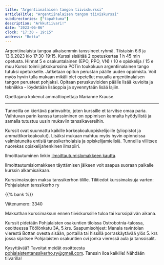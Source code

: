```yaml
---
title: "Argentiinalaisen tangon tiiviskurssi"
articleTitle: "Argentiinalaisen tangon tiiviskurssi"
subdirectories: ["tapahtuma"]
description: "Arkkutiivari!"
date: "2023-06-06"
clock: "17:30 - 19:15"
address: "Botta"
---
```

Argentiinalaista tangoa aikaisemmin tanssineet ryhmä. Tiistaisin 6.6 ja 13.6.2023 klo 17:30-19:15. Kurssi sisältää 2 opetuskertaa 1 h 45 min opetusta. Hinnat 5 e osakuntalainen (EPO, PPO, VN) / 10 e opiskelija / 15 e muu
Kurssi toimii jatkokurssina POTin toukokuun argentiinalainen tango tutuksi opetukselle. Jatketaan opitun perustan päälle uuden oppimista. Voit myös hyvin tulla mukaan mikäli olet opetellut muualla argentiinalaisen tangon perusteet pohjaksi. Opitaan peruskuvioiden päälle lisää kuvioita ja tekniikka - löydetään lisäoppia ja syvennytään lisää lajiin.

Opettajana kokenut ammattiopettaja Marianne Krause.

---

Tunneilla on kiertävä parinvaihto, joten kurssille et tarvitse omaa paria. Vaihtuvan parin kanssa tanssiminen on oppimisen kannalta hyödyllistä ja samalla tutustuu uusin mukaviin tanssikavereihin.

Kurssit ovat suunnattu kaikille korkeakouluopiskelijoille (yliopistot ja ammattikorkeakoulut). Lisäksi mukaan mahtuu myös hyvin opinnoissa valmistuneita entisiä tanssikerholaisia ja opiskelijamielisiä. Tunneilla villitsee nuorekas opiskelijahenkinen ilmapiiri.

Ilmoittautuminen linkin [ilmoittautumislomakkeen kautta](https://docs.google.com/forms/d/e/1FAIpQLSfzwzP2K0LWk5DBbwlew9J2aHKM9TlVLsCxWZTST4NNH3hseg/viewform?fbclid=IwAR1xo_pyO7X5laFGoL-dbFxpiJRF68tjGzRsVg6n2-Aa9LayHgjfydvuFgY).

Ilmoittautumislomakkeen täyttämisen jälkeen voit saapua suoraan paikalle kurssin alkamisaikaan.

Kurssimaksujen maksu tanssikerhon tilille. Tilitiedot kurssimaksuja varten:
Pohjalaisten tanssikerho ry

{{% bank %}}

Viitenumero: 3340

Maksathan kurssimaksun ennen tiiviskurssille tuloa tai kurssipäivän aikana.

Kurssit pidetään Pohjalaisten osakuntien tiloissa Ostrobotnia-talossa, osoitteessa Töölönkatu 3A, 5.krs. Saapumisohjeet: Manala ravintolan vierestä Bottan ovesta sisään, portailla tai hissillä porraskäytävää ylös 5. krs jossa sijaitsee Pohjalaisten osakuntien ovi jonka vieressä aula ja tanssisalit.

Kysyttävää? Tavoitat meidät osoitteesta pohjalaistentanssikerho.ry@gmail.com. Tanssin iloa kaikille! Nähdään tiivarilla!
